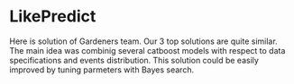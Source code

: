 # LikePredict
Here is solution of Gardeners team. Our 3 top solutions are quite similar. The main idea was combinig 
several catboost models with respect to data specifications and events distribution. This solution could be easily improved 
by tuning parmeters with Bayes search.

